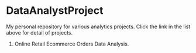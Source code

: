 # DataAnalystProject
My personal repository for various analytics projects.
Click the link in the list above for detail of projects.

1. Online Retail Ecommerce Orders Data Analysis.
